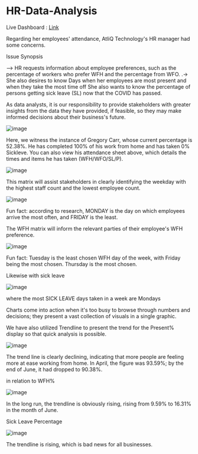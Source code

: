# HR-Data-Analysis

Live Dashboard :  [Link](https://app.powerbi.com/groups/me/reports/a4b12ccc-c69f-42a6-974f-5a6b6840688d/ReportSection?experience=power-bi)

Regarding her employees' attendance, AtliQ Technology's HR manager had some concerns. 

Issue Synopsis 

--> HR requests information about employee preferences, such as the percentage of workers who prefer WFH and the percentage from WFO. 
.-> She also desires to know Days when her employees are most present and when they take the most time off 
She also wants to know the percentage of persons getting sick leave (SL) now that the COVID has passed. 

As data analysts, it is our responsibility to provide stakeholders with greater insights from the data they have provided, if feasible, so they may make informed decisions about their business's future. 

![image](https://github.com/askindiawhy/HR-Data-Analysis/assets/121374921/0eeaa2aa-ab6f-4d92-aa65-3c39a7afa526)

Here, we witness the instance of Gregory Carr, whose current percentage is 52.38%. He has completed 100% of his work from home and has taken 0% Sickleve. You can also view his attendance sheet above, which details the times and items he has taken (WFH/WFO/SL/P).

![image](https://github.com/askindiawhy/HR-Data-Analysis/assets/121374921/ec02da29-f7f9-4e7f-b2cb-bcad4b68d798)

This matrix will assist stakeholders in clearly identifying the weekday with the highest staff count and the lowest employee count. 

![image](https://github.com/askindiawhy/HR-Data-Analysis/assets/121374921/69242162-c68d-45e0-8a03-c54fa2003dd6)

Fun fact: according to research, MONDAY is the day on which employees arrive the most often, and FRIDAY is the least. 

The WFH matrix will inform the relevant parties of their employee's WFH preference. 

![image](https://github.com/askindiawhy/HR-Data-Analysis/assets/121374921/91e7a652-da2d-4b17-8a92-1568d1649a41)

Fun fact: Tuesday is the least chosen WFH day of the week, with Friday being the most chosen. Thursday is the most chosen. 

Likewise with sick leave 

![image](https://github.com/askindiawhy/HR-Data-Analysis/assets/121374921/9286bda9-d069-4050-9e51-8a978985e8e2)

where the most SICK LEAVE days taken in a week are Mondays 

Charts come into action when it's too busy to browse through numbers and decisions; they present a vast collection of visuals in a single graphic. 

We have also utilized Trendline to present the trend for the Present% display so that quick analysis is possible. 

![image](https://github.com/askindiawhy/HR-Data-Analysis/assets/121374921/ac34407b-3a07-44b6-9476-af39c74c036a)

The trend line is clearly declining, indicating that more people are feeling more at ease working from home. 
In April, the figure was 93.59%; by the end of June, it had dropped to 90.38%. 

in relation to WFH% 

![image](https://github.com/askindiawhy/HR-Data-Analysis/assets/121374921/6656faad-bb27-4cec-b6b9-74569df588ad)

In the long run, the trendline is obviously rising, rising from 9.59% to 16.31% in the month of June. 

Sick Leave Percentage 

![image](https://github.com/askindiawhy/HR-Data-Analysis/assets/121374921/9f27019f-a24d-49c8-85a7-ef1faa64dc9e)

The trendline is rising, which is bad news for all businesses. 








